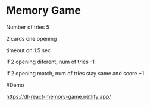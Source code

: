 # Memory Game 

Number of tries 5 

2 cards one opening 

timeout on 1.5 sec 

If 2 opening diferent, num of tries -1 

If 2 opening match, num of tries stay same and score +1 


#Demo

https://dl-react-memory-game.netlify.app/
